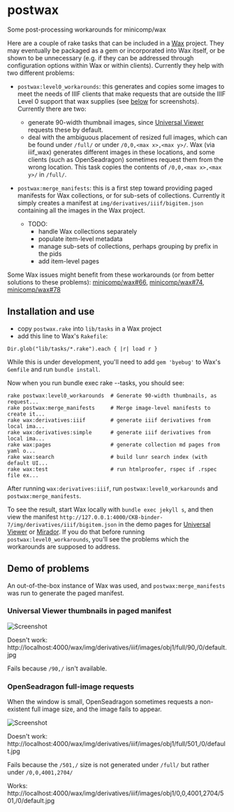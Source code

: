 # postwax
Some post-processing workarounds for minicomp/wax 

Here are a couple of rake tasks that can be included in a [Wax](https://github.com/minicomp/wax) project. They may eventually be packaged as a gem or incorporated into Wax itself, or be shown to be unnecessary (e.g. if they can be addressed through configuration options within Wax or within clients). Currently they help with two different problems:

- ```postwax:level0_workarounds```: this generates and copies some images to meet the needs of IIIF clients that make requests that are outside the IIIF Level 0 support that wax supplies (see [below](#user-content-demo-of-problems) for screenshots). Currently there are two:
  
  - generate 90-width thumbnail images, since [Universal Viewer](https://universalviewer.io) requests these by default.
  - deal with the ambiguous placement of resized full images, which can be found under ```/full/``` or under ```/0,0,<max x>,<max y>/```. Wax (via iiif_wax) generates different images in these locations, and some clients (such as OpenSeadragon) sometimes request them from the wrong location. This task copies the contents of ```/0,0,<max x>,<max y>/``` in ```/full/```.

- ```postwax:merge_manifests```: this is a first step toward providing paged manifests for Wax collections, or for sub-sets of collections. Currently it simply creates a manifest at ```img/derivatives/iiif/bigitem.json``` containing all the images in the Wax project. 

  - TODO: 
    - handle Wax collections separately
    - populate item-level metadata
    - manage sub-sets of collections, perhaps grouping by prefix in the pids
    - add item-level pages

Some Wax issues might benefit from these workarounds (or from better solutions to these problems): [minicomp/wax#66](https://github.com/minicomp/wax/issues/66), [minicomp/wax#74](https://github.com/minicomp/wax/issues/74), [minicomp/wax#78](https://github.com/minicomp/wax/issues/78)

## Installation and use

- copy ```postwax.rake``` into ```lib/tasks``` in a Wax project
- add this line to Wax's ```Rakefile```:

```
Dir.glob("lib/tasks/*.rake").each { |r| load r } 
```

While this is under development, you'll need to add ```gem 'byebug'``` to Wax's ```Gemfile```
and run ```bundle install```.

Now when you run bundle exec rake --tasks, you should see:

```
rake postwax:level0_workarounds  # Generate 90-width thumbnails, as request...
rake postwax:merge_manifests     # Merge image-level manifests to create it...
rake wax:derivatives:iiif        # generate iiif derivatives from local ima...
rake wax:derivatives:simple      # generate iiif derivatives from local ima...
rake wax:pages                   # generate collection md pages from yaml o...
rake wax:search                  # build lunr search index (with default UI...
rake wax:test                    # run htmlproofer, rspec if .rspec file ex...
```

After running ```wax:derivatives:iiif```, run ```postwax:level0_workarounds``` and ```postwax:merge_manifests```.

To see the result, start Wax locally with ```bundle exec jekyll s```, and then view the manifest 
```http://127.0.0.1:4000/CKB-binder-7/img/derivatives/iiif/bigitem.json``` in the demo pages for 
[Universal Viewer](https://universalviewer.io/) or [Mirador](https://projectmirador.org/demo/). 
If you do that before running ```postwax:level0_workarounds```, you'll see the problems which the 
workarounds are supposed to address.


## Demo of problems

An out-of-the-box instance of Wax was used, and ```postwax:merge_manifests``` was run to generate the paged manifest. 

### Universal Viewer thumbnails in paged manifest

![Screenshot](uv-thumbnails.png)

Doesn't work: http://localhost:4000/wax/img/derivatives/iiif/images/obj1/full/90,/0/default.jpg

Fails because ```/90,/``` isn't available.

### OpenSeadragon full-image requests

When the window is small, OpenSeadragon sometimes requests a non-existent full image size, and the image fails to appear.

![Screenshot](full-image-path.png)

Doesn't work: http://localhost:4000/wax/img/derivatives/iiif/images/obj1/full/501,/0/default.jpg

Fails because the ```/501,/``` size is not generated under ```/full/``` but rather under ```/0,0,4001,2704/```

Works: http://localhost:4000/wax/img/derivatives/iiif/images/obj1/0,0,4001,2704/501,/0/default.jpg
